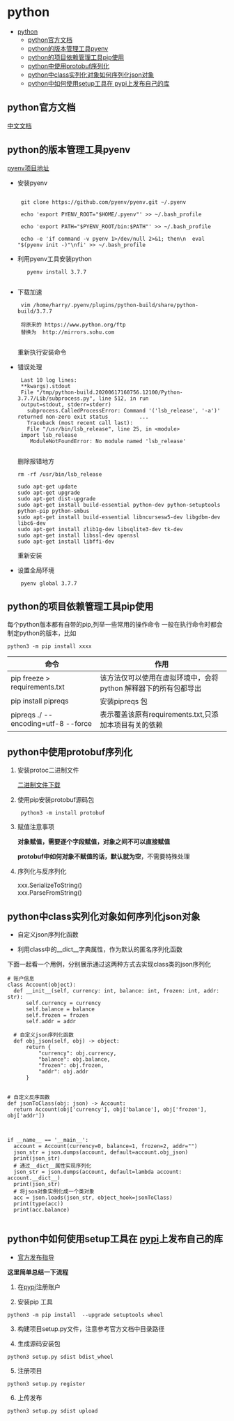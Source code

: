 # python

<!-- TOC -->

- [python](#python)
  - [python官方文档](#python官方文档)
  - [python的版本管理工具pyenv](#python的版本管理工具pyenv)
  - [python的项目依赖管理工具pip使用](#python的项目依赖管理工具pip使用)
  - [python中使用protobuf序列化](#python中使用protobuf序列化)
  - [python中class实列化对象如何序列化json对象](#python中class实列化对象如何序列化json对象)
  - [python中如何使用setup工具在 pypi上发布自己的库](#python中如何使用setup工具在-pypi上发布自己的库)

<!-- /TOC -->
## python官方文档

   [中文文档](https://docs.python.org/zh-cn/3.7/using/index.html)

## python的版本管理工具pyenv

   [pyenv项目地址](https://github.com/pyenv/pyenv)
   
   * 安装pyenv
   
      ```
      
       git clone https://github.com/pyenv/pyenv.git ~/.pyenv
       
       echo 'export PYENV_ROOT="$HOME/.pyenv"' >> ~/.bash_profile
       
       echo 'export PATH="$PYENV_ROOT/bin:$PATH"' >> ~/.bash_profile
       
       echo -e 'if command -v pyenv 1>/dev/null 2>&1; then\n  eval "$(pyenv init -)"\nfi' >> ~/.bash_profile
      
      ```
   
   
   * 利用pyenv工具安装python
   
       ```
          pyenv install 3.7.7
    
       ```
    
   * 下载加速
    
      ```
       vim /home/harry/.pyenv/plugins/python-build/share/python-build/3.7.7
       
       将原来的 https://www.python.org/ftp
       替换为  http://mirrors.sohu.com
       
      ```
      
      重新执行安装命令
      
      
   * 错误处理
    
      ```
       Last 10 log lines:
       **kwargs).stdout
       File "/tmp/python-build.20200617160756.12100/Python-3.7.7/Lib/subprocess.py", line 512, in run
       output=stdout, stderr=stderr)
         subprocess.CalledProcessError: Command '('lsb_release', '-a')' returned non-zero exit status          ...                                                                                            
         Traceback (most recent call last):
         File "/usr/bin/lsb_release", line 25, in <module>
       import lsb_release
          ModuleNotFoundError: No module named 'lsb_release'
   
      ```
   
     删除报错地方
     
     ```
     rm -rf /usr/bin/lsb_release

     sudo apt-get update
     sudo apt-get upgrade
     sudo apt-get dist-upgrade
     sudo apt-get install build-essential python-dev python-setuptools python-pip python-smbus
     sudo apt-get install build-essential libncursesw5-dev libgdbm-dev libc6-dev
     sudo apt-get install zlib1g-dev libsqlite3-dev tk-dev
     sudo apt-get install libssl-dev openssl
     sudo apt-get install libffi-dev
     ```
     
     重新安装
     
   * 设置全局环境
    
     ```
      pyenv global 3.7.7
     ```
   

## python的项目依赖管理工具pip使用

 每个python版本都有自带的pip,列举一些常用的操作命令
 一般在执行命令时都会制定python的版本，比如
 ```
 python3 -m pip install xxxx
 
 ```
 
 命令|作用
 ----|---
pip freeze > requirements.txt| 该方法仅可以使用在虚拟环境中，会将python 解释器下的所有包都导出
pip install pipreqs|安装pipreqs 包
pipreqs ./ --encoding=utf-8 --force | 表示覆盖该原有requirements.txt,只添加本项目有关的依赖

## python中使用protobuf序列化

 1. 安装protoc二进制文件 
 
    [ 二进制文件下载](https://github.com/protocolbuffers/protobuf/releases)
 
 2. 使用pip安装protobuf源码包
 
    ```
     python3 -m install protobuf
    ```
    
 3. 赋值注意事项
 
    **对象赋值，需要逐个字段赋值，对象之间不可以直接赋值**
 
    **protobuf中如何对象不赋值的话，默认就为空**，不需要特殊处理
    
    
 4. 序列化与反序列化  
 
    xxx.SerializeToString()   
    xxx.ParseFromString()

## python中class实列化对象如何序列化json对象

  * 自定义json序列化函数
  
  * 利用class中的__dict__字典属性，作为默认的匿名序列化函数
  
  下面一起看一个用例，分别展示通过这两种方式去实现class类的json序列化
  
  ```
  # 账户信息
class Account(object):
    def __init__(self, currency: int, balance: int, frozen: int, addr: str):
        self.currency = currency
        self.balance = balance
        self.frozen = frozen
        self.addr = addr

    # 自定义json序列化函数
    def obj_json(self, obj) -> object:
        return {
            "currency": obj.currency,
            "balance": obj.balance,
            "frozen": obj.frozen,
            "addr": obj.addr
        }


# 自定义反序函数
def jsonToClass(obj: json) -> Account:
    return Account(obj['currency'], obj['balance'], obj['frozen'], obj['addr'])



if __name__ == '__main__':
    account = Account(currency=0, balance=1, frozen=2, addr="")
    json_str = json.dumps(account, default=account.obj_json)
    print(json_str)
    # 通过__dict__属性实现序列化
    json_str = json.dumps(account, default=lambda account: account.__dict__)
    print(json_str)
    # 将json对象实例化成一个类对象
    acc = json.loads(json_str, object_hook=jsonToClass)
    print(type(acc))
    print(acc.balance)
    
  ```




## python中如何使用setup工具在 [pypi](https://pypi.org/)上发布自己的库

  * [官方发布指导](https://packaging.python.org/tutorials/packaging-projects/)
  
  
  **这里简单总结一下流程**
  
  1. 在[pypi](https://pypi.org/)注册账户
  
  2. 安装pip 工具
  
   ```
   python3 -m pip install  --upgrade setuptools wheel
   ```
  
  3. 构建项目setup.py文件，注意参考官方文档中目录路径
    
  4. 生成源码安装包
   
   ```
   python3 setup.py sdist bdist_wheel
   ```
   
  5. 注册项目
   
   ```
   python3 setup.py register
   ```
   
  6. 上传发布
  
   ```
   python3 setup.py sdist upload
   
   ```
   
